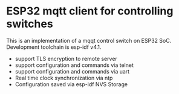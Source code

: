 # ESP32 mqtt client for controlling switches

This is an implementation of a mqqt control switch on ESP32 SoC. Development toolchain is esp-idf v4.1.

- support TLS encryption to remote server
- support configuration and commands via telnet
- support configuration and commands via uart
- Real time clock synchronization via ntp
- Configuration saved via esp-idf NVS Storage
